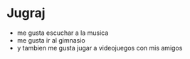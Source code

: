 # Jugraj
* me gusta escuchar a la musica
* me gusta ir al gimnasio
* y tambien me gusta jugar a videojuegos con mis amigos
